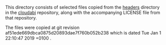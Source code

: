 This directory consists of selected files copied from the [headers]
directory in the [cloudabi] repository, along with the
accompanying LICENSE file from that repository.

The files were copied at git revision
af51ede669dbca0875d20893dae7f760b052b238
which is dated
Tue Jan 1 22:10:47 2019 +0100
.

[headers]: https://github.com/NuxiNL/cloudabi/tree/master/headers
[cloudabi]: https://github.com/NuxiNL/cloudabi
